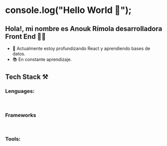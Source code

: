 # console.log("Hello World 👋");

## Hola!, mi nombre es Anouk Rímola desarrolladora Front End 👩‍💻

* 🌱 Actualmente estoy profundizando React y aprendiendo bases de datos.
* 📚 En constante aprendizaje.


## Tech Stack ⚒️

### Lenguages:
<img alt="" src="https://img.shields.io/badge/-JavaScript-F7DF1E?logo=javascript&logoColor=black&style=for-the-badge">  <img alt="" src="https://img.shields.io/badge/-CSS3-1572B6?logo=css&logoColor=white&style=for-the-badge">  <img alt="" src="https://img.shields.io/badge/-HTML5-E34F26?logo=html&logoColor=white&style=for-the-badge">

### Frameworks
<img alt="" src="https://img.shields.io/badge/-ReactJs-61DAFB?logo=react&logoColor=black&style=for-the-badge">  <img alt="" src="https://img.shields.io/badge/-Bootstrap-7952B3?logo=Bootstrap&logoColor=white&style=for-the-badge">

### Tools:
<img alt="" src="https://img.shields.io/badge/-Git-F05032?logo=git&logoColor=white&style=for-the-badge"> <img alt="" src="https://img.shields.io/badge/-GitHub-181717?logo=github&logoColor=white&style=for-the-badge"> <img alt="" src="https://img.shields.io/badge/-Visual%20Studio%20Code-007ACC?logo=visual-studio-code&logoColor=white&style=for-the-badge">

     


